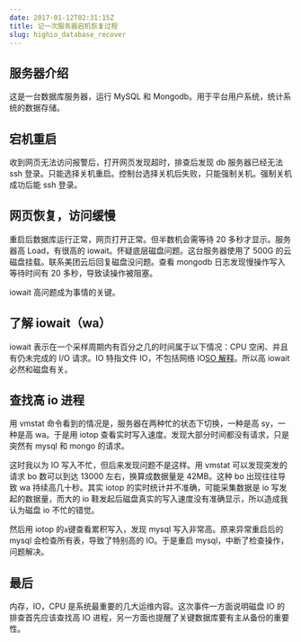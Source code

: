 ```yaml
---
date: 2017-01-12T02:31:15Z
title: 记一次服务器宕机恢复过程
slug: highio_database_recover
---
```


## 服务器介绍

这是一台数据库服务器，运行 MySQL 和 Mongodb。用于平台用户系统，统计系统的数据存储。

## 宕机重启

收到网页无法访问报警后，打开网页发现超时，排查后发现 db 服务器已经无法 ssh 登录。只能选择关机重启。控制台选择关机后失败，只能强制关机。强制关机成功后能 ssh 登录。

<!-- more -->

## 网页恢复，访问缓慢

重启后数据库运行正常，网页打开正常。但半数机会需等待 20 多秒才显示。服务器高 Load，有很高的 iowait。怀疑底层磁盘问题。这台服务器使用了 500G 的云磁盘挂载。联系美团云后回复磁盘没问题。查看 mongodb 日志发现慢操作写入等待时间有 20 多秒，导致读操作被阻塞。

iowait 高问题成为事情的关键。

## 了解 iowait（wa）

iowait 表示在一个采样周期内有百分之几的时间属于以下情况：CPU 空闲、并且有仍未完成的 I/O 请求。IO 特指文件 IO，不包括网络 IO[SO 解释](http://serverfault.com/questions/37441/does-iowait-include-time-waiting-for-network-calls)。所以高 iowait 必然和磁盘有关。

## 查找高 io 进程

用 vmstat 命令看到的情况是，服务器在两种忙的状态下切换，一种是高 sy，一种是高 wa。于是用 iotop 查看实时写入速度。发现大部分时间都没有请求，只是突然有 mysql 和 mongo 的请求。

这时我以为 IO 写入不忙，但后来发现问题不是这样。用 vmstat 可以发现突发的请求 bo 数可以到达 13000 左右，换算成数据量是 42MB。这种 bo 出现往往导致 wa 持续高几十秒。其实 iotop 的实时统计并不准确，可能采集数据是 io 写发起的数据量，而大的 io 鞋发起后磁盘真实的写入速度没有准确显示，所以造成我认为磁盘 io 不忙的错觉。

然后用 iotop 的`a`键查看累积写入，发现 mysql 写入非常高。原来异常重启后的 mysql 会检查所有表，导致了特别高的 IO。于是重启 mysql，中断了检查操作，问题解决。

## 最后

内存，IO，CPU 是系统最重要的几大运维内容。这次事件一方面说明磁盘 IO 的排查首先应该查找高 IO 进程，另一方面也提醒了关键数据库要有主从备份的重要性。

